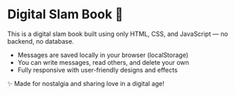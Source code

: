 # Digital Slam Book 💌

This is a digital slam book built using only HTML, CSS, and JavaScript — no backend, no database.

- Messages are saved locally in your browser (localStorage)
- You can write messages, read others, and delete your own
- Fully responsive with user-friendly designs and effects

✨ Made for nostalgia and sharing love in a digital age!
